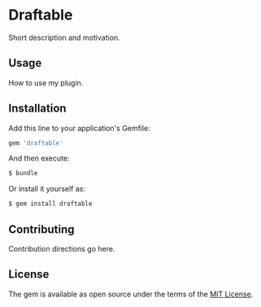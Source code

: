 # Draftable
Short description and motivation.

## Usage
How to use my plugin.

## Installation
Add this line to your application's Gemfile:

```ruby
gem 'draftable'
```

And then execute:
```bash
$ bundle
```

Or install it yourself as:
```bash
$ gem install draftable
```

## Contributing
Contribution directions go here.

## License
The gem is available as open source under the terms of the [MIT License](https://opensource.org/licenses/MIT).
